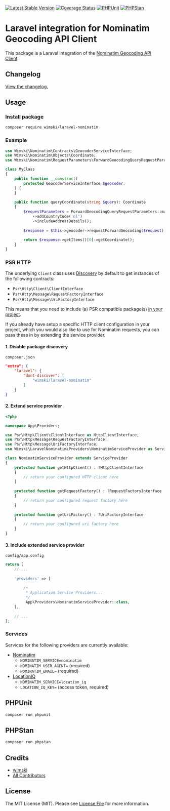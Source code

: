 [![Latest Stable Version](http://poser.pugx.org/wimski/laravel-nominatim/v)](https://packagist.org/packages/wimski/laravel-nominatim)
[![Coverage Status](https://coveralls.io/repos/github/wimski/laravel-nominatim/badge.svg?branch=master)](https://coveralls.io/github/wimski/laravel-nominatim?branch=master)
[![PHPUnit](https://github.com/wimski/laravel-nominatim/actions/workflows/phpunit.yml/badge.svg)](https://github.com/wimski/laravel-nominatim/actions/workflows/phpunit.yml)
[![PHPStan](https://github.com/wimski/laravel-nominatim/actions/workflows/phpstan.yml/badge.svg)](https://github.com/wimski/laravel-nominatim/actions/workflows/phpstan.yml)

# Laravel integration for Nominatim Geocoding API Client

This package is a Laravel integration of the [Nominatim Geocoding API Client](https://packagist.org/packages/wimski/nominatim-geocoding-api-client).

## Changelog

[View the changelog.](./CHANGELOG.md)

## Usage

### Install package

```bash
composer require wimski/laravel-nominatim
```

### Example

```php
use Wimski\Nominatim\Contracts\GeocoderServiceInterface;
use Wimski\Nominatim\Objects\Coordinate;
use Wimski\Nominatim\RequestParameters\ForwardGeocodingQueryRequestParameters;

class MyClass
{
    public function __construct(
        protected GeocoderServiceInterface $geocoder,
    ) {
    }
    
    public function queryCoordinate(string $query): Coordinate
    {
        $requestParameters = ForwardGeocodingQueryRequestParameters::make($query)
            ->addCountryCode('nl')
            ->includeAddressDetails();
            
        $response = $this->geocoder->requestForwardGeocoding($request);
        
        return $response->getItems()[0]->getCoordinate();
    }
}
```

### PSR HTTP

The underlying `Client` class uses [Discovery](https://docs.php-http.org/en/latest/discovery.html) by default to get instances of the following contracts:

* `Psr\Http\Client\ClientInterface`
* `Psr\Http\Message\RequestFactoryInterface`
* `Psr\Http\Message\UriFactoryInterface`

This means that you need to include (a) PSR compatible package(s) [in your project](https://docs.php-http.org/en/latest/httplug/users.html).

If you already have setup a specific HTTP client configuration in your project,
which you would also like to use for Nominatim requests,
you can pass these in by extending the service provider.

#### 1. Disable package discovery

`composer.json`
```json
"extra": {
    "laravel": {
        "dont-discover": [
            "wimski/laravel-nominatim"
        ]
    }
}
```

#### 2. Extend service provider

```php
<?php

namespace App\Providers;

use Psr\Http\Client\ClientInterface as HttpClientInterface;
use Psr\Http\Message\RequestFactoryInterface;
use Psr\Http\Message\UriFactoryInterface;
use Wimski\LaravelNominatim\Providers\NominatimServiceProvider as ServiceProvider;

class NominatimServiceProvider extends ServiceProvider
{
    protected function getHttpClient() : ?HttpClientInterface
    {
        // return your configured HTTP client here
    }
    
    protected function getRequestFactory() : ?RequestFactoryInterface
    {
        // return your configured request factory here
    }
    
    protected function getUriFactory() : ?UriFactoryInterface
    {
        // return your configured uri factory here
    }
}
```

#### 3. Include extended service provider

`config/app.config`

```php
return [
    // ...
    
    'providers' => [
    
        /*
         * Application Service Providers...
         */
         App\Providers\NominatimServiceProvider::class,
    ],
    
    // ...
];
```

### Services

Services for the following providers are currently available:
* [Nominatim](https://nominatim.org/release-docs/latest/api/Overview/)
  * `NOMINATIM_SERVICE=nominatim`
  * `NOMINATIM_USER_AGENT=` (required)
  * `NOMINATIM_EMAIL=` (required)
* [LocationIQ](https://locationiq.com/docs)
  * `NOMINATIM_SERVICE=location_iq`
  * `LOCATION_IQ_KEY=` (access token, required)

## PHPUnit

```bash
composer run phpunit
```

## PHPStan

```bash
composer run phpstan
```

## Credits

- [wimski](https://github.com/wimski)
- [All Contributors](../../contributors)

## License

The MIT License (MIT). Please see [License File](LICENSE.md) for more information.
